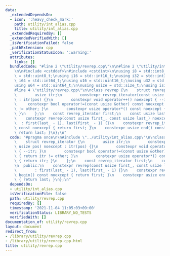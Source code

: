```yaml
---
data:
  _extendedDependsOn:
  - icon: ':heavy_check_mark:'
    path: utility/int_alias.cpp
    title: utility/int_alias.cpp
  _extendedRequiredBy: []
  _extendedVerifiedWith: []
  _isVerificationFailed: false
  _pathExtension: cpp
  _verificationStatusIcon: ':warning:'
  attributes:
    links: []
  bundledCode: "#line 2 \"utility/revrep.cpp\"\n\n#line 2 \"utility/int_alias.cpp\"\
    \n\n#include <cstddef>\n#include <cstdint>\n\nusing i8 = std::int8_t;\nusing u8\
    \ = std::uint8_t;\nusing i16 = std::int16_t;\nusing i32 = std::int32_t;\nusing\
    \ i64 = std::int64_t;\nusing u16 = std::uint16_t;\nusing u32 = std::uint32_t;\n\
    using u64 = std::uint64_t;\n\nusing usize = std::size_t;\nusing isize = std::ptrdiff_t;\n\
    #line 4 \"utility/revrep.cpp\"\n\nclass revrep {\n    struct revrep_iterator {\n\
    \        usize itr;\n        constexpr revrep_iterator(const usize pos) noexcept\
    \ : itr(pos) {}\n        constexpr void operator++() noexcept { --itr; }\n   \
    \     constexpr bool operator!=(const usize &other) const noexcept { return itr\
    \ != other; }\n        constexpr usize operator*() const noexcept { return itr;\
    \ }\n    };\n    const revrep_iterator first;\n    const usize last;\n\n  public:\n\
    \    constexpr revrep(const usize first_, const usize last_) noexcept\n      \
    \  : first(last_ - 1), last(first_ - 1) {}\n    constexpr revrep_iterator begin()\
    \ const noexcept { return first; }\n    constexpr usize end() const noexcept {\
    \ return last; }\n};\n"
  code: "#pragma once\n\n#include \"../utility/int_alias.cpp\"\n\nclass revrep {\n\
    \    struct revrep_iterator {\n        usize itr;\n        constexpr revrep_iterator(const\
    \ usize pos) noexcept : itr(pos) {}\n        constexpr void operator++() noexcept\
    \ { --itr; }\n        constexpr bool operator!=(const usize &other) const noexcept\
    \ { return itr != other; }\n        constexpr usize operator*() const noexcept\
    \ { return itr; }\n    };\n    const revrep_iterator first;\n    const usize last;\n\
    \n  public:\n    constexpr revrep(const usize first_, const usize last_) noexcept\n\
    \        : first(last_ - 1), last(first_ - 1) {}\n    constexpr revrep_iterator\
    \ begin() const noexcept { return first; }\n    constexpr usize end() const noexcept\
    \ { return last; }\n};\n"
  dependsOn:
  - utility/int_alias.cpp
  isVerificationFile: false
  path: utility/revrep.cpp
  requiredBy: []
  timestamp: '2021-11-04 11:05:03+09:00'
  verificationStatus: LIBRARY_NO_TESTS
  verifiedWith: []
documentation_of: utility/revrep.cpp
layout: document
redirect_from:
- /library/utility/revrep.cpp
- /library/utility/revrep.cpp.html
title: utility/revrep.cpp
---
```

